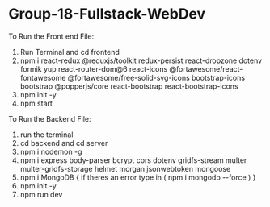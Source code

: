 # Group-18-Fullstack-WebDev

To Run the Front end File:
1. Run Terminal and cd frontend 
2. npm i react-redux @reduxjs/toolkit redux-persist react-dropzone dotenv formik yup react-router-dom@6 react-icons @fortawesome/react-fontawesome @fortawesome/free-solid-svg-icons bootstrap-icons bootstrap @popperjs/core react-bootstrap react-bootstrap-icons
3. npm init -y
4. npm start


To Run the Backend File:
1. run the terminal
2. cd backend and cd server
3. npm i nodemon -g
4. npm i express body-parser bcrypt cors dotenv gridfs-stream multer multer-gridfs-storage helmet morgan jsonwebtoken mongoose
5. npm i MongoDB { if theres an error type in ( npm i mongodb --force ) }
6. npm init -y
7. npm run dev

